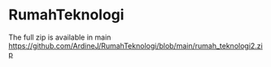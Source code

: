 # RumahTeknologi

The full zip is available in main https://github.com/ArdineJ/RumahTeknologi/blob/main/rumah_teknologi2.zip
